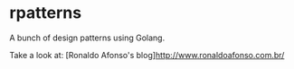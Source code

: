 # rpatterns

A bunch of design patterns using Golang.

Take a look at: [Ronaldo Afonso's blog]http://www.ronaldoafonso.com.br/
